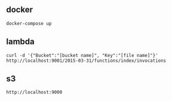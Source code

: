 ## docker
```
docker-compose up
```

## lambda
```
curl -d '{"Bucket":"[bucket name]", "Key":"[file name]"}' http://localhost:9001/2015-03-31/functions/index/invocations
```

## s3
```
http://localhost:9000
```

